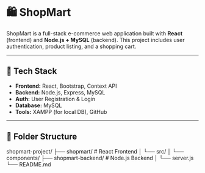 # 🛍️ ShopMart

ShopMart is a full-stack e-commerce web application built with **React** (frontend) and **Node.js + MySQL** (backend). This project includes user authentication, product listing, and a shopping cart.

---

## 🔧 Tech Stack

-   **Frontend:** React, Bootstrap, Context API
-   **Backend:** Node.js, Express, MySQL
-   **Auth:** User Registration & Login
-   **Database:** MySQL
-   **Tools:** XAMPP (for local DB), GitHub

---

## 📁 Folder Structure

shopmart-project/
├── shopmart/ # React Frontend
│ └── src/
│ └── components/
├── shopmart-backend/ # Node.js Backend
│ └── server.js
└── README.md
